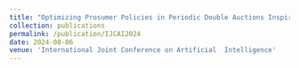 ```yaml
---
title: "Optimizing Prosumer Policies in Periodic Double Auctions Inspired by Equilibrium Analysis"
collection: publications
permalink: /publication/IJCAI2024
date: 2024-08-06
venue: 'International Joint Conference on Artificial  Intelligence'
---
```






